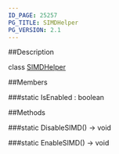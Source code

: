 ```yaml
---
ID_PAGE: 25257
PG_TITLE: SIMDHelper
PG_VERSION: 2.1
---
```

##Description

class [SIMDHelper](/classes/2.2/SIMDHelper)



##Members

###static IsEnabled : boolean



##Methods

###static DisableSIMD() &rarr; void


###static EnableSIMD() &rarr; void


